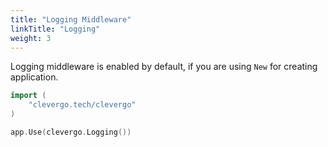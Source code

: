 ```yaml
---
title: "Logging Middleware"
linkTitle: "Logging"
weight: 3
---
```


Logging middleware is enabled by default, if you are using `New` for creating application.

```go
import (
    "clevergo.tech/clevergo"
)
```

```go
app.Use(clevergo.Logging())
```
